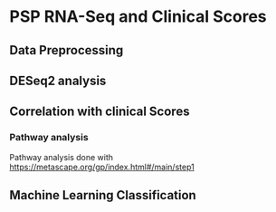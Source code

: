 # PSP RNA-Seq and Clinical Scores



## Data Preprocessing

## DESeq2 analysis

## Correlation with clinical Scores

### Pathway analysis
Pathway analysis done with https://metascape.org/gp/index.html#/main/step1

## Machine Learning Classification 